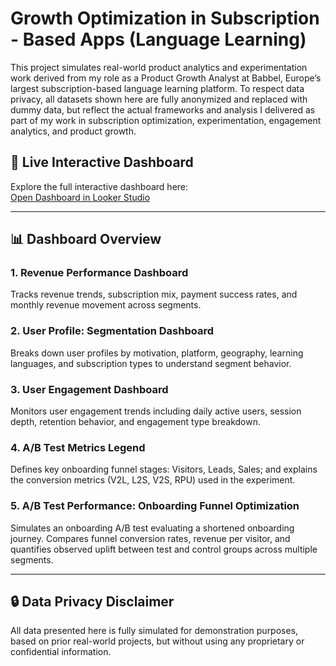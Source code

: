 # Growth Optimization in Subscription - Based Apps (Language Learning)

This project simulates real-world product analytics and experimentation work derived from my role as a Product Growth Analyst at Babbel, Europe’s largest subscription-based language learning platform. To respect data privacy, all datasets shown here are fully anonymized and replaced with dummy data, but reflect the actual frameworks and analysis I delivered as part of my work in subscription optimization, experimentation, engagement analytics, and product growth.

## 🔗 Live Interactive Dashboard

Explore the full interactive dashboard here:  
[Open Dashboard in Looker Studio](https://lookerstudio.google.com/u/0/reporting/77434553-6f14-4155-afe5-e278b942f177/page/8blOF)

---

## 📊 Dashboard Overview

### 1. Revenue Performance Dashboard

Tracks revenue trends, subscription mix, payment success rates, and monthly revenue movement across segments.

### 2. User Profile: Segmentation Dashboard

Breaks down user profiles by motivation, platform, geography, learning languages, and subscription types to understand segment behavior.

### 3. User Engagement Dashboard

Monitors user engagement trends including daily active users, session depth, retention behavior, and engagement type breakdown.

### 4. A/B Test Metrics Legend

Defines key onboarding funnel stages: Visitors, Leads, Sales; and explains the conversion metrics (V2L, L2S, V2S, RPU) used in the experiment.

### 5. A/B Test Performance: Onboarding Funnel Optimization

Simulates an onboarding A/B test evaluating a shortened onboarding journey. Compares funnel conversion rates, revenue per visitor, and quantifies observed uplift between test and control groups across multiple segments.


---

## 🔒 Data Privacy Disclaimer

All data presented here is fully simulated for demonstration purposes, based on prior real-world projects, but without using any proprietary or confidential information.

